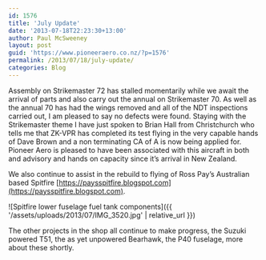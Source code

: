 ```yaml
---
id: 1576
title: 'July Update'
date: '2013-07-18T22:23:30+13:00'
author: Paul McSweeney
layout: post
guid: 'https://www.pioneeraero.co.nz/?p=1576'
permalink: /2013/07/18/july-update/
categories: Blog
---
```


Assembly on Strikemaster 72 has stalled momentarily while we await the arrival of parts and also carry out the annual on Strikemaster 70. As well as the annual 70 has had the wings removed and all of the NDT inspections carried out, I am pleased to say no defects were found. Staying with the Strikemaster theme I have just spoken to Brian Hall from Christchurch who tells me that ZK-VPR has completed its test flying in the very capable hands of Dave Brown and a non terminating CA of A is now being applied for. Pioneer Aero is pleased to have been associated with this aircraft in both and advisory and hands on capacity since it’s arrival in New Zealand.

We also continue to assist in the rebuild to flying of Ross Pay’s Australian based Spitfire [https://paysspitfire.blogspot.com](https://paysspitfire.blogspot.com).

![Spitfire lower fuselage fuel tank components]({{ '/assets/uploads/2013/07/IMG_3520.jpg' | relative_url }})

 The other projects in the shop all continue to make progress, the Suzuki powered T51, the as yet unpowered Bearhawk, the P40 fuselage, more about these shortly.
 
